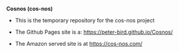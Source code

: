 **Cosnos (cos-nos)**

- This is the temporary repository for the cos-nos project

- The Github Pages site is a: https://peter-bird.github.io/Cosnos/
- The Amazon served site is at https://cos-nos.com/
